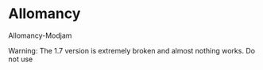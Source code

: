 Allomancy
=========

Allomancy-Modjam

Warning: The 1.7 version is extremely broken and almost nothing works. Do not use